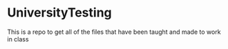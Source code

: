 # UniversityTesting
This is a repo to get all of the files that have been taught and made to work in class
